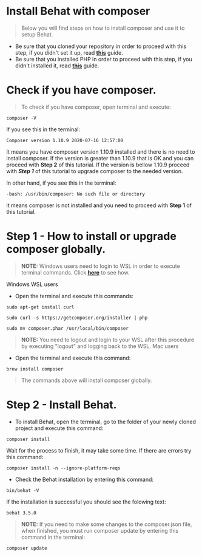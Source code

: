 # Install Behat with composer
> Below you will find steps on how to install composer and use it to setup Behat. 

* Be sure that you cloned your repository in order to proceed with this step, if you didn't set it up, read [**this**](https://github.com/plamen-penev-ffw/behat-starter-kit/blob/master/REPOSITORY.md) guide.
* Be sure that you installed PHP in order to proceed with this step, if you didn't installed it, read [**this**](https://github.com/plamen-penev-ffw/behat-starter-kit/blob/master/PHP.md) guide.

# Check if you have composer.
> To check if you have composer, open terminal and execute:
```
composer -V
```
If you see this in the terminal:
```
Composer version 1.10.9 2020-07-16 12:57:00
```
It means you have composer version 1.10.9 installed and there is no need to install composer. If the version is greater than 1.10.9 that is OK and you can proceed with **Step 2** of this tutorial. If the version is bellow 1.10.9 proceed with ***Step 1*** of this tutorial to upgrade composer to the needed version.

In other hand, if you see this in the terminal:
```
-bash: /usr/bin/composer: No such file or directory
```
it means composer is not installed and you need to proceed with **Step 1** of this tutorial.

# Step 1 - How to install or upgrade composer globally.
> **NOTE:** Windows users need to login to WSL in order to execute terminal commands. Click [**here**](https://github.com/plamen-penev-ffw/behat-starter-kit/blob/master/WSL.md#opening-linux-terminal) to see how.

Windows WSL users
* Open the terminal and execute this commands:
```
sudo apt-get install curl
```
```
sudo curl -s https://getcomposer.org/installer | php
```
```
sudo mv composer.phar /usr/local/bin/composer
```
> **NOTE:** You need to logout and login to your WSL after this procedure by executing "logout" and logging back to the WSL.
Mac users
* Open the terminal and execute this command:
```
brew install composer
```
> The commands above will install composer globally.

# Step 2 - Install Behat.
* To install Behat, open the terminal, go to the folder of your newly cloned project and execute this command:
```
composer install
```
Wait for the process to finish, it may take some time. If there are errors try this command:
```
composer install -n --ignore-platform-reqs
```
* Check the Behat installation by entering this command:
```
bin/behat -V
```
If the installation is successful you should see the folowing text:
```
behat 3.5.0
```
> **NOTE:** If you need to make some changes to the composer.json file, when finished, you must run composer update by entering this command in the terminal:
```
composer update
```
